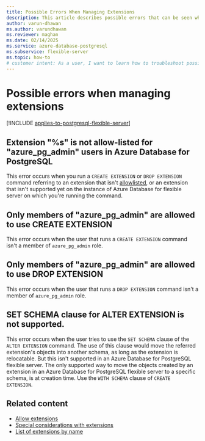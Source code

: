 ```yaml
---
title: Possible Errors When Managing Extensions
description: This article describes possible errors that can be seen when managing extensions in an Azure Database for PostgreSQL flexible server.
author: varun-dhawan
ms.author: varundhawan
ms.reviewer: maghan
ms.date: 02/14/2025
ms.service: azure-database-postgresql
ms.subservice: flexible-server
ms.topic: how-to
# customer intent: As a user, I want to learn how to troubleshoot possible errors that might occur while managing extensions in an Azure Database for PostgreSQL flexible server.
---
```


# Possible errors when managing extensions

[!INCLUDE [applies-to-postgresql-flexible-server](~/reusable-content/ce-skilling/azure/includes/postgresql/includes/applies-to-postgresql-flexible-server.md)]

## Extension "%s" is not allow-listed for "azure_pg_admin" users in Azure Database for PostgreSQL

This error occurs when you run a `CREATE EXTENSION` or `DROP EXTENSION` command referring to an extension that isn't [allowlisted](how-to-allow-extensions.md), or an extension that isn't supported yet on the instance of Azure Database for flexible server on which you're running the command.

## Only members of "azure_pg_admin" are allowed to use CREATE EXTENSION

This error occurs when the user that runs a `CREATE EXTENSION` command isn't a member of `azure_pg_admin` role.

## Only members of "azure_pg_admin" are allowed to use DROP EXTENSION

This error occurs when the user that runs a `DROP EXTENSION` command isn't a member of `azure_pg_admin` role.

## SET SCHEMA clause for ALTER EXTENSION is not supported.

This error occurs when the user tries to use the `SET SCHEMA` clause of the `ALTER EXTENSION` command. The use of this clause would move the referred extension's objects into another schema, as long as the extension is relocatable. But this isn't supported in an Azure Database for PostgreSQL flexible server. The only supported way to move the objects created by an extension in an Azure Database for PostgreSQL flexible server to a specific schema, is at creation time. Use the `WITH SCHEMA` clause of `CREATE EXTENSION`.

## Related content

- [Allow extensions](how-to-allow-extensions.md)
- [Special considerations with extensions](concepts-extensions-considerations.md)
- [List of extensions by name](concepts-extensions-versions.md)
